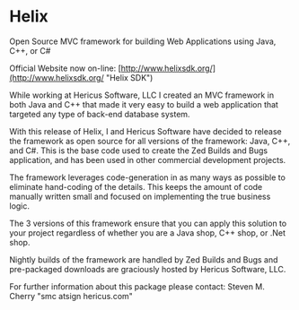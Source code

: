 Helix
=====

Open Source MVC framework for building Web Applications using Java, C++, or C#

Official Website now on-line: [http://www.helixsdk.org/](http://www.helixsdk.org/ "Helix SDK")

While working at Hericus Software, LLC I created an MVC framework in both Java and C++
that made it very easy to build a web application that targeted any type of back-end
database system.

With this release of Helix, I and Hericus Software have decided to release the framework
as open source for all versions of the framework: Java, C++, and C#.  This is the base code
used to create the Zed Builds and Bugs application, and has been used in other commercial
development projects.

The framework leverages code-generation in as many ways as possible to eliminate hand-coding
of the details.  This keeps the amount of code manually written small and focused on implementing
the true business logic.

The 3 versions of this framework ensure that you can apply this solution to your project
regardless of whether you are a Java shop, C++ shop, or .Net shop.

Nightly builds of the framework are handled by Zed Builds and Bugs and pre-packaged downloads 
are graciously hosted by Hericus Software, LLC.

For further information about this package please contact: Steven M. Cherry "smc atsign hericus.com"

